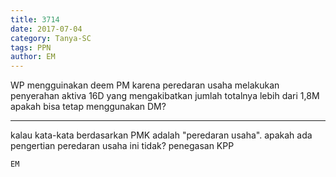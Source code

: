 ```yaml
---
title: 3714
date: 2017-07-04
category: Tanya-SC
tags: PPN
author: EM
---
```


WP mengguinakan deem PM karena peredaran usaha melakukan penyerahan aktiva 16D yang mengakibatkan jumlah totalnya lebih dari 1,8M apakah bisa tetap menggunakan DM?

---

kalau kata-kata berdasarkan PMK adalah "peredaran usaha". apakah ada pengertian peredaran usaha ini tidak? penegasan KPP

`EM`
